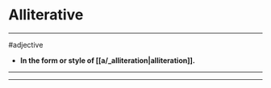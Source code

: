 # Alliterative
---
#adjective
- **In the form or style of [[a/_alliteration|alliteration]].**
---
---
